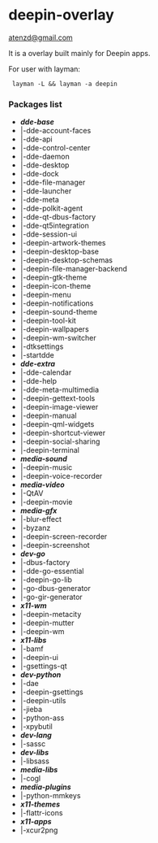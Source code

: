 # deepin-overlay

<atenzd@gmail.com>

It is a overlay built mainly for Deepin apps.

For user with layman:

     layman -L && layman -a deepin


### Packages list

* ***dde-base***
* |-dde-account-faces
* |-dde-api
* |-dde-control-center
* |-dde-daemon
* |-dde-desktop
* |-dde-dock
* |-dde-file-manager
* |-dde-launcher
* |-dde-meta
* |-dde-polkit-agent
* |-dde-qt-dbus-factory
* |-dde-qt5integration
* |-dde-session-ui
* |-deepin-artwork-themes
* |-deepin-desktop-base
* |-deepin-desktop-schemas
* |-deepin-file-manager-backend
* |-deepin-gtk-theme
* |-deepin-icon-theme
* |-deepin-menu
* |-deepin-notifications
* |-deepin-sound-theme
* |-deepin-tool-kit
* |-deepin-wallpapers
* |-deepin-wm-switcher
* |-dtksettings
* |-startdde
* ***dde-extra***
* |-dde-calendar
* |-dde-help
* |-dde-meta-multimedia
* |-deepin-gettext-tools
* |-deepin-image-viewer
* |-deepin-manual
* |-deepin-qml-widgets
* |-deepin-shortcut-viewer
* |-deepin-social-sharing
* |-deepin-terminal
* ***media-sound***
* |-deepin-music
* |-deepin-voice-recorder
* ***media-video***
* |-QtAV
* |-deepin-movie
* ***media-gfx***
* |-blur-effect
* |-byzanz
* |-deepin-screen-recorder
* |-deepin-screenshot
* ***dev-go***
* |-dbus-factory
* |-dde-go-essential
* |-deepin-go-lib
* |-go-dbus-generator
* |-go-gir-generator
* ***x11-wm***
* |-deepin-metacity
* |-deepin-mutter
* |-deepin-wm
* ***x11-libs***
* |-bamf
* |-deepin-ui
* |-gsettings-qt
* ***dev-python***
* |-dae
* |-deepin-gsettings
* |-deepin-utils
* |-jieba
* |-python-ass
* |-xpybutil
* ***dev-lang***
* |-sassc
* ***dev-libs***
* |-libsass
* ***media-libs***
* |-cogl
* ***media-plugins***
* |-python-mmkeys
* ***x11-themes***
* |-flattr-icons
* ***x11-apps***
* |-xcur2png

